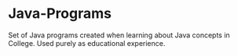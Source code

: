 # Java-Programs
Set of Java programs created when learning about Java concepts in College. 
Used purely as educational experience. 
